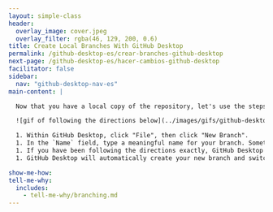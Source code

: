 ```yaml
---
layout: simple-class
header:
  overlay_image: cover.jpeg
  overlay_filter: rgba(46, 129, 200, 0.6)
title: Create Local Branches With GitHub Desktop
permalink: /github-desktop-es/crear-branches-github-desktop
next-page: /github-desktop-es/hacer-cambios-github-desktop
facilitator: false
sidebar:
  nav: "github-desktop-nav-es"
main-content: |

  Now that you have a local copy of the repository, let's use the steps of [GitHub Flow](https://guides.github.com/introduction/flow/) to make a change in your project. First we will create a branch.

  ![gif of following the directions below](../images/gifs/github-desktop/create-branch-on-desktop.gif)

  1. Within GitHub Desktop, click "File", then click "New Branch".
  1. In the `Name` field, type a meaningful name for your branch. Something like `add-index-page` will work nicely.
  1. If you have been following the directions exactly, GitHub Desktop knows to create the new branch based on `master` because it is the branch you were checked out to when you clicked the "New Branch" option.
  1. GitHub Desktop will automatically create your new branch and switch you to it.

show-me-how:
tell-me-why:
  includes:
    - tell-me-why/branching.md
---
```

